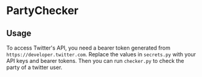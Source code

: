 # PartyChecker

## Usage

To access Twitter's API, you need a bearer token generated from `https://developer.twitter.com`. Replace the values in `secrets.py` with your API keys and bearer tokens. Then you can run `checker.py` to check the party of a twitter user.